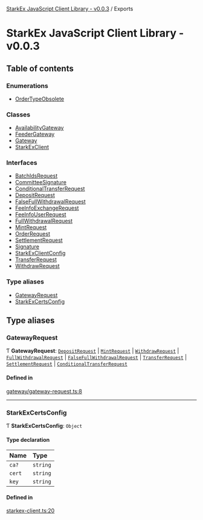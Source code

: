 [StarkEx JavaScript Client Library - v0.0.3](README.md) / Exports

# StarkEx JavaScript Client Library - v0.0.3

## Table of contents

### Enumerations

- [OrderTypeObsolete](enums/OrderTypeObsolete.md)

### Classes

- [AvailabilityGateway](classes/AvailabilityGateway.md)
- [FeederGateway](classes/FeederGateway.md)
- [Gateway](classes/Gateway.md)
- [StarkExClient](classes/StarkExClient.md)

### Interfaces

- [BatchIdsRequest](interfaces/BatchIdsRequest.md)
- [CommitteeSignature](interfaces/CommitteeSignature.md)
- [ConditionalTransferRequest](interfaces/ConditionalTransferRequest.md)
- [DepositRequest](interfaces/DepositRequest.md)
- [FalseFullWithdrawalRequest](interfaces/FalseFullWithdrawalRequest.md)
- [FeeInfoExchangeRequest](interfaces/FeeInfoExchangeRequest.md)
- [FeeInfoUserRequest](interfaces/FeeInfoUserRequest.md)
- [FullWithdrawalRequest](interfaces/FullWithdrawalRequest.md)
- [MintRequest](interfaces/MintRequest.md)
- [OrderRequest](interfaces/OrderRequest.md)
- [SettlementRequest](interfaces/SettlementRequest.md)
- [Signature](interfaces/Signature.md)
- [StarkExClientConfig](interfaces/StarkExClientConfig.md)
- [TransferRequest](interfaces/TransferRequest.md)
- [WithdrawRequest](interfaces/WithdrawRequest.md)

### Type aliases

- [GatewayRequest](modules.md#gatewayrequest)
- [StarkExCertsConfig](modules.md#starkexcertsconfig)

## Type aliases

### GatewayRequest

Ƭ **GatewayRequest**: [`DepositRequest`](interfaces/DepositRequest.md) \| [`MintRequest`](interfaces/MintRequest.md) \| [`WithdrawRequest`](interfaces/WithdrawRequest.md) \| [`FullWithdrawalRequest`](interfaces/FullWithdrawalRequest.md) \| [`FalseFullWithdrawalRequest`](interfaces/FalseFullWithdrawalRequest.md) \| [`TransferRequest`](interfaces/TransferRequest.md) \| [`SettlementRequest`](interfaces/SettlementRequest.md) \| [`ConditionalTransferRequest`](interfaces/ConditionalTransferRequest.md)

#### Defined in

[gateway/gateway-request.ts:8](https://github.com/starkware-libs/starkex-js/blob/37187cc/src/lib/gateway/gateway-request.ts#L8)

___

### StarkExCertsConfig

Ƭ **StarkExCertsConfig**: `Object`

#### Type declaration

| Name | Type |
| :------ | :------ |
| `ca?` | `string` |
| `cert` | `string` |
| `key` | `string` |

#### Defined in

[starkex-client.ts:20](https://github.com/starkware-libs/starkex-js/blob/37187cc/src/lib/starkex-client.ts#L20)
